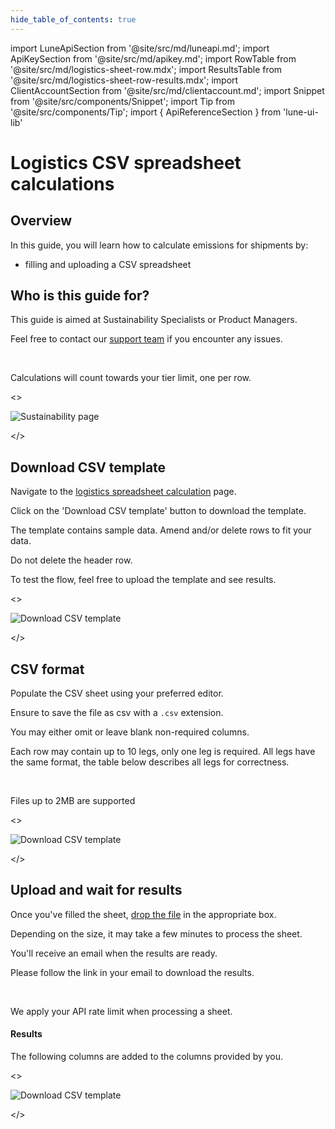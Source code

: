 ```yaml
---
hide_table_of_contents: true
---
```


import LuneApiSection from '@site/src/md/luneapi.md';
import ApiKeySection from '@site/src/md/apikey.md';
import RowTable from '@site/src/md/logistics-sheet-row.mdx';
import ResultsTable from '@site/src/md/logistics-sheet-row-results.mdx';
import ClientAccountSection from '@site/src/md/clientaccount.md';
import Snippet  from '@site/src/components/Snippet';
import Tip from '@site/src/components/Tip';
import { ApiReferenceSection } from 'lune-ui-lib'

# Logistics CSV spreadsheet calculations

<div className="sections">

<ApiReferenceSection>
<div className="paragraphSections">

<div>

## Overview

In this guide, you will learn how to calculate emissions for shipments by:
* filling and uploading a CSV spreadsheet

</div>
<div>

## Who is this guide for?

This guide is aimed at Sustainability Specialists or Product Managers.

Feel free to contact our [support team](mailto:support@lune.com) if you encounter any issues.

<br />

<Tip>

Calculations will count towards your tier limit, one per row.


</Tip>

</div>

</div>

<>

![Sustainability page](/img/sustainability-page.png)

</>
</ApiReferenceSection>

<ApiReferenceSection>

<div className="paragraphSections">

<div>

## Download CSV template

Navigate to the [logistics spreadsheet calculation](https://dashboard.lune.co/calculate-emissions/logistics-sheets) page.

Click on the 'Download CSV template' button to download the template.

The template contains sample data. Amend and/or delete rows to fit your data.

Do not delete the header row.

To test the flow, feel free to upload the template and see results.

</div>
</div>

<>

![Download CSV template](/img/logistics-sheets-download-csv-template.png)

</>

</ApiReferenceSection>

<ApiReferenceSection>

<div className="paragraphSections">

<div>

## CSV format

Populate the CSV sheet using your preferred editor.

Ensure to save the file as csv with a `.csv` extension.

You may either omit or leave blank non-required columns.

Each row may contain up to 10 legs, only one leg is required. All legs have the same format, the table below describes all legs for correctness.

<br />

<Tip>

Files up to 2MB are supported

</Tip>

</div>
<div>

<RowTable />


</div>
</div>

<>

![Download CSV template](/img/logistics-sheets-download-csv-template.png)

</>

</ApiReferenceSection>

<ApiReferenceSection>

<div className="paragraphSections">

<div>

## Upload and wait for results

Once you've filled the sheet, [drop the file](https://dashboard.lune.co/calculate-emissions/logistics-sheets) in the appropriate box.

Depending on the size, it may take a few minutes to process the sheet.

You'll receive an email when the results are ready.

Please follow the link in your email to download the results.

<br />

<Tip>

We apply your API rate limit when processing a sheet.

</Tip>

</div>
<div>

#### Results

The following columns are added to the columns provided by you.

<ResultsTable />


</div>
</div>

<>

![Download CSV template](/img/logistics-sheets-download-csv-template.png)

</>

</ApiReferenceSection>

</div>
